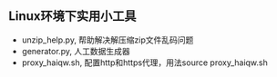 ## Linux环境下实用小工具
*  unzip_help.py, 帮助解决解压缩zip文件乱码问题
*  generator.py, 人工数据生成器
*  proxy_haiqw.sh, 配置http和https代理，用法source proxy_haiqw.sh